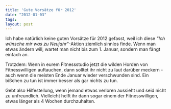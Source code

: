 ```yaml
---
title: 'Gute Vorsätze für 2012'
date: "2012-01-03"
tags: 
layout: post
---
```

Ich habe natürlich keine guten Vorsätze für 2012 gefasst, weil ich diese *"Ich wünsche mir was zu Neujahr"*-Aktion ziemlich sinnlos finde. Wenn man etwas ändern will, wartet man nicht bis zum 1. Januar, sondern man fängt einfach an.

Trotzdem: Wenn in eurem Fitnessstudio jetzt die wilden Horden von Fitnesswilligen auftauchen, dann solltet ihr nicht zu laut darüber meckern - auch wenn die meisten Ende Januar wieder verschwunden sind. Ein bißchen zu tun ist immer besser als gar nichts zu tun.

Gebt also Hilfestellung, wenn jemand etwas verloren aussieht und seid nicht zu unfreundlich. Vielleicht helft ihr dann sogar einem der Fitnesswilligen, etwas länger als 4 Wochen durchzuhalten.
